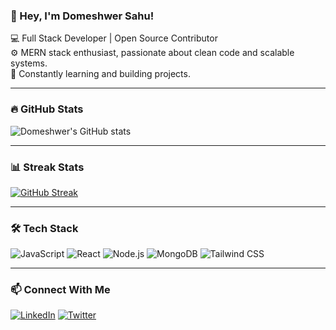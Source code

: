 ### 👋 Hey, I'm Domeshwer Sahu!

💻 Full Stack Developer | Open Source Contributor  
⚙️ MERN stack enthusiast, passionate about clean code and scalable systems.  
🚀 Constantly learning and building projects.

---

### 🔥 GitHub Stats
![Domeshwer's GitHub stats](https://github-readme-stats.vercel.app/api?username=domesh-is-Coding&show_icons=true&theme=radical)

---

### 📊 Streak Stats
[![GitHub Streak](https://streak-stats.demolab.com?user=domesh-is-Coding&theme=radical)](https://git.io/streak-stats)

---

### 🛠️ Tech Stack
![JavaScript](https://img.shields.io/badge/-JavaScript-black?style=flat-square&logo=javascript)
![React](https://img.shields.io/badge/-React-black?style=flat-square&logo=react)
![Node.js](https://img.shields.io/badge/-Node.js-black?style=flat-square&logo=node.js)
![MongoDB](https://img.shields.io/badge/-MongoDB-black?style=flat-square&logo=mongodb)
![Tailwind CSS](https://img.shields.io/badge/-TailwindCSS-black?style=flat-square&logo=tailwind-css)

---

### 📫 Connect With Me
[![LinkedIn](https://img.shields.io/badge/-Domeshwer%20Sahu-blue?style=flat-square&logo=Linkedin&logoColor=white&link=https://www.linkedin.com/in/domeshwer-sahu/)](https://www.linkedin.com/in/domeshwer-sahu/)
[![Twitter](https://img.shields.io/badge/-@iamDomeshwer-1DA1F2?style=flat-square&logo=twitter&logoColor=white)](https://twitter.com/iamDomeshwer)
